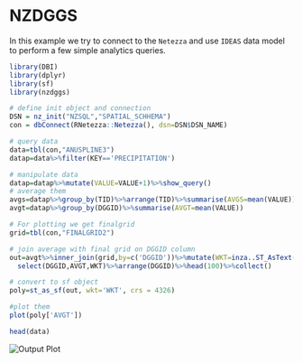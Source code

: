 # NZDGGS

In this example we try to connect to the `Netezza` and use `IDEAS` data model to perform a few simple analytics queries.

```r
library(DBI)
library(dplyr)
library(sf)
library(nzdggs)

# define init object and connection
DSN = nz_init("NZSQL","SPATIAL_SCHHEMA")
con = dbConnect(RNetezza::Netezza(), dsn=DSN$DSN_NAME)

# query data 
data=tbl(con,"ANUSPLINE3")
datap=data%>%filter(KEY=='PRECIPITATION')

# manipulate data
datap=datap%>%mutate(VALUE=VALUE+1)%>%show_query()
# average them
avgs=datap%>%group_by(TID)%>%arrange(TID)%>%summarise(AVGS=mean(VALUE))%>%head(10)
avgt=datap%>%group_by(DGGID)%>%summarise(AVGT=mean(VALUE))

# For plotting we get finalgrid
grid=tbl(con,"FINALGRID2")

# join average with final grid on DGGID column
out=avgt%>%inner_join(grid,by=c('DGGID'))%>%mutate(WKT=inza..ST_AsText(GEOM))%>%
  select(DGGID,AVGT,WKT)%>%arrange(DGGID)%>%head(100)%>%collect()

# convert to sf object
poly=st_as_sf(out, wkt='WKT', crs = 4326)

#plot them
plot(poly['AVGT'])

head(data)
```
![Output Plot](Rplot1.png”)